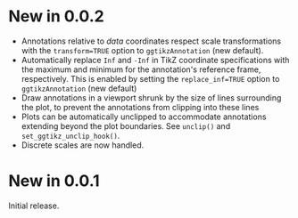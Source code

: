 # New in 0.0.2

* Annotations relative to _data_ coordinates respect scale transformations with the `transform=TRUE` option to `ggtikzAnnotation` (new default).
* Automatically replace `Inf` and `-Inf` in TikZ coordinate specifications with the maximum and minimum for the annotation's reference frame, respectively. This is enabled by setting the `replace_inf=TRUE` option to `ggtikzAnnotation` (new default)
* Draw annotations in a viewport shrunk by the size of lines surrounding the plot, to prevent the annotations from clipping into these lines
* Plots can be automatically unclipped to accommodate annotations extending beyond the plot boundaries. See `unclip()` and `set_ggtikz_unclip_hook()`.
* Discrete scales are now handled.

# New in 0.0.1

Initial release.
